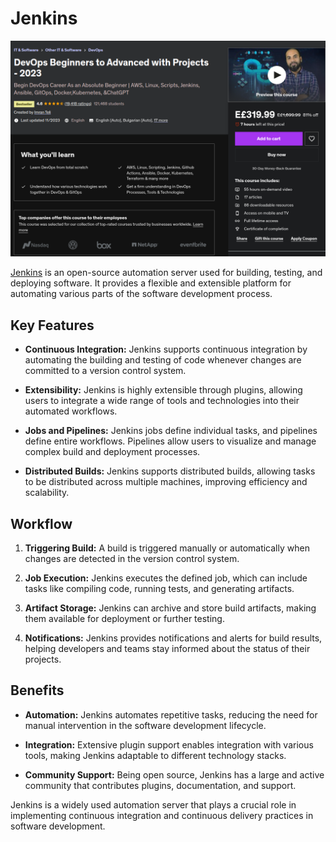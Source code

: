 # Jenkins

![Jenkins](./imgs/Jenkins.png)

[Jenkins](https://www.jenkins.io/) is an open-source automation server used for building, testing, and deploying software. It provides a flexible and extensible platform for automating various parts of the software development process.

## Key Features

- **Continuous Integration:** Jenkins supports continuous integration by automating the building and testing of code whenever changes are committed to a version control system.

- **Extensibility:** Jenkins is highly extensible through plugins, allowing users to integrate a wide range of tools and technologies into their automated workflows.

- **Jobs and Pipelines:** Jenkins jobs define individual tasks, and pipelines define entire workflows. Pipelines allow users to visualize and manage complex build and deployment processes.

- **Distributed Builds:** Jenkins supports distributed builds, allowing tasks to be distributed across multiple machines, improving efficiency and scalability.

## Workflow

1. **Triggering Build:** A build is triggered manually or automatically when changes are detected in the version control system.

2. **Job Execution:** Jenkins executes the defined job, which can include tasks like compiling code, running tests, and generating artifacts.

3. **Artifact Storage:** Jenkins can archive and store build artifacts, making them available for deployment or further testing.

4. **Notifications:** Jenkins provides notifications and alerts for build results, helping developers and teams stay informed about the status of their projects.

## Benefits

- **Automation:** Jenkins automates repetitive tasks, reducing the need for manual intervention in the software development lifecycle.

- **Integration:** Extensive plugin support enables integration with various tools, making Jenkins adaptable to different technology stacks.

- **Community Support:** Being open source, Jenkins has a large and active community that contributes plugins, documentation, and support.

Jenkins is a widely used automation server that plays a crucial role in implementing continuous integration and continuous delivery practices in software development.

